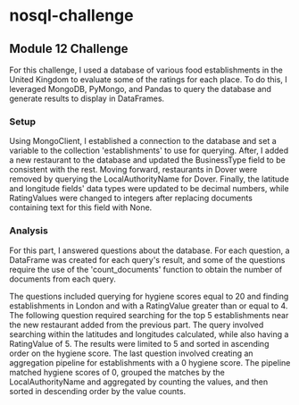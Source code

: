 # nosql-challenge

## Module 12 Challenge

For this challenge, I used a database of various food establishments in the United Kingdom to evaluate some of the ratings for each place. To do this, I leveraged MongoDB, PyMongo, and Pandas to query the database and generate results to display in DataFrames.

### Setup

Using MongoClient, I established a connection to the database and set a variable to the collection 'establishments' to use for querying. After, I added a new restaurant to the database and updated the BusinessType field to be consistent with the rest. Moving forward, restaurants in Dover were removed by querying the LocalAuthorityName for Dover. Finally, the latitude and longitude fields' data types were updated to be decimal numbers, while RatingValues were changed to integers after replacing documents containing text for this field with None.

### Analysis

For this part, I answered questions about the database. For each question, a DataFrame was created for each query's result, and some of the questions require the use of the 'count_documents' function to obtain the number of documents from each query.

The questions included querying for hygiene scores equal to 20 and finding establishments in London and with a RatingValue greater than or equal to 4. The following question required searching for the top 5 establishments near the new restaurant added from the previous part. The query involved searching within the latitudes and longitudes calculated, while also having a RatingValue of 5. The results were limited to 5 and sorted in ascending order on the hygiene score. The last question involved creating an aggregation pipeline for establishments with a 0 hygiene score. The pipeline matched hygiene scores of 0, grouped the matches by the LocalAuthorityName and aggregated by counting the values, and then sorted in descending order by the value counts.